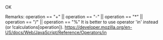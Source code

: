 OK

Remarks:
operation == "+" || operation == "-" || operation == "*" || operation == "/" || operation == "%"
It is better to use operator 'in' instead (or !calculations[operation]).
https://developer.mozilla.org/en-US/docs/Web/JavaScript/Reference/Operators/in
